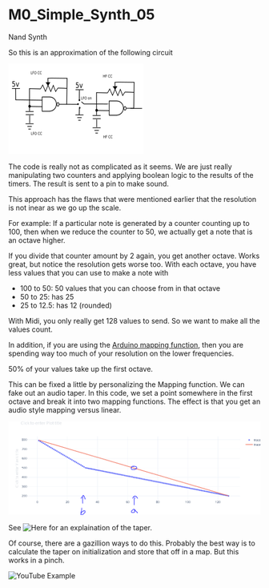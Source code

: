 # M0_Simple_Synth_05

Nand Synth

So this is an approximation of the following circuit

![Capture1](https://github.com/robstave/trinketM0Synth/blob/master/M0_Simple_Synth_05/images/circuit.PNG)


The code is really not as complicated as it seems.  We are just really manipulating two counters and applying boolean logic to the results of the timers. The result is sent to a pin to make sound.

This approach has the flaws that were mentioned earlier that the resolution is not inear as we go up the scale.

For example:
If a particular note is generated by a counter counting up to 100, then when we reduce the counter to 50, we actually get a note that is an octave higher.

If you divide that counter amount by 2 again, you get another octave.  Works great, but notice the resolution gets worse too.  With each octave, you have less values that you can use to make a note with

 - 100 to 50:  50 values that you can choose from in that octave
 - 50 to 25: has 25
 - 25 to 12.5: has 12 (rounded)

With Midi, you only really get 128 values to send. So we want to make all the values count.

In addition, if you are using the [Arduino mapping function](https://www.arduino.cc/reference/en/language/functions/math/map/), then you are spending way too much of your resolution on the lower frequencies.
 
50% of your values take up the first octave.

This can be fixed a little by personalizing the Mapping function.  We can fake out an audio taper.
In this code, we set a point somewhere in the first octave and break it into two mapping functions.
The effect is that you get an audio style mapping versus linear.

![Capture1](https://github.com/robstave/trinketM0Synth/blob/master/M0_Simple_Synth_05/images/oneMinusLogPNG.PNG)

See ![Here](http://www.resistorguide.com/potentiometer-taper/) for an explaination of the taper.


Of course, there are a gazillion ways to do this.  Probably the best way is to calculate the taper on initialization and store that off in a map.  But this works in a pinch.




![YouTube Example](https://www.youtube.com/watch?v=3eiYu0klEis)
